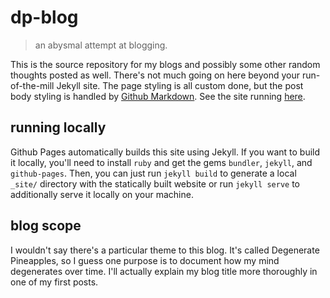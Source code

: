 # dp-blog

> an abysmal attempt at blogging.

This is the source repository for my blogs and possibly some other random thoughts posted as well. There's not much going on here beyond your run-of-the-mill Jekyll site. The page styling is all custom done, but the post body styling is handled by [Github Markdown](https://github.com/sindresorhus/github-markdown-css). See the site running [here](https://degeneratepineapples.github.io/dp_blog/).

## running locally
Github Pages automatically builds this site using Jekyll. If you want to build it locally, you'll need to install `ruby` and get the gems `bundler`, `jekyll`, and `github-pages`. Then, you can just run `jekyll build` to generate a local `_site/` directory with the statically built website or run `jekyll serve` to additionally serve it locally on your machine.

## blog scope
I wouldn't say there's a particular theme to this blog. It's called Degenerate Pineapples, so I guess one purpose is to document how my mind degenerates over time. I'll actually explain my blog title more thoroughly in one of my first posts.

